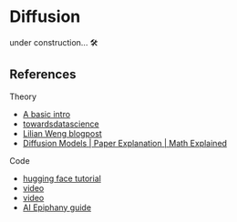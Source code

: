 # Diffusion

under construction... 🛠️

## References

Theory
- [A basic intro](https://www.youtube.com/watch?v=yTAMrHVG1ew&ab_channel=AssemblyAI)
- [towardsdatascience](https://towardsdatascience.com/diffusion-models-made-easy-8414298ce4da)
- [Lilian Weng blogpost](https://lilianweng.github.io/posts/2021-07-11-diffusion-models/)
- [Diffusion Models | Paper Explanation | Math Explained](https://www.youtube.com/watch?v=HoKDTa5jHvg&ab_channel=Outlier)

Code
- [hugging face tutorial](https://huggingface.co/blog/annotated-diffusion)
- [video](https://www.youtube.com/watch?v=a4Yfz2FxXiY&ab_channel=DeepFindr)
- [video](https://www.youtube.com/watch?v=TBCRlnwJtZU&ab_channel=Outlier)
- [AI Epiphany guide](https://www.youtube.com/watch?v=y7J6sSO1k50&ab_channel=AleksaGordi%C4%87-TheAIEpiphany)
